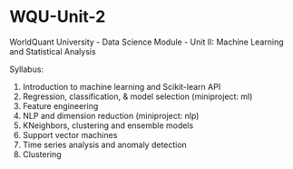 # WQU-Unit-2
WorldQuant University - Data Science Module - Unit II: Machine Learning and Statistical Analysis

Syllabus:

1. Introduction to machine learning and Scikit-learn API
2. Regression, classification, & model selection (miniproject: ml)
3. Feature engineering
4. NLP and dimension reduction (miniproject: nlp)
5. KNeighbors, clustering and ensemble models
6. Support vector machines
7. Time series analysis and anomaly detection
8. Clustering
